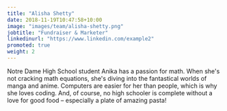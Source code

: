 ```yaml
---
title: "Alisha Shetty"
date: 2018-11-19T10:47:58+10:00
image: "images/team/alisha-shetty.png"
jobtitle: "Fundraiser & Marketer"
linkedinurl: "https://www.linkedin.com/example2"
promoted: true
weight: 2
---
```


Notre Dame High School student Anika has a passion for math. When she's not cracking math equations, she's diving into the fantastical worlds of manga and anime. Computers are easier for her than people, which is why she loves coding. And, of course, no high schooler is complete without a love for good food – especially a plate of amazing pasta!

